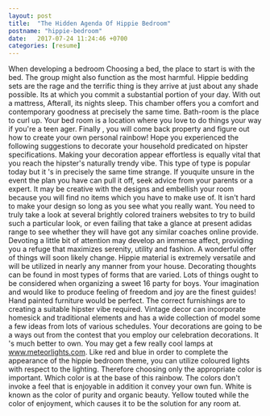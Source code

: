 ```yaml
---
layout: post
title:  "The Hidden Agenda Of Hippie Bedroom"
postname: "hippie-bedroom"
date:   2017-07-24 11:24:46 +0700
categories: [resume]
---
```

When developing a bedroom Choosing a bed, the place to start is with the bed. The group might also function as the most harmful. Hippie bedding sets are the rage and the terrific thing is they arrive at just about any shade possible. Its at which you commit a substantial portion of your day. With out a mattress, Afterall, its nights sleep. This chamber offers you a comfort and contemporary goodness at precisely the same time. Bath-room is the place to curl up. Your bed room is a location where you love to do things your way if you're a teen ager. Finally , you will come back property and figure out how to create your own personal rainbow! Hope you experienced the following suggestions to decorate your household predicated on hipster specifications. Making your decoration appear effortless is equally vital that you reach the hipster's naturally trendy vibe. This type of type is popular today but it 's in precisely the same time strange. If youquite unsure in the event the plan you have can pull it off, seek advice from your parents or a expert. It may be creative with the designs and embellish your room because you will find no items which you have to make use of. It isn't hard to make your design so long as you see what you really want. You need to truly take a look at several brightly colored trainers websites to try to build such a particular look, or even failing that take a glance at present adidas range to see whether they will have got any similar coaches online provide. Devoting a little bit of attention may develop an immense affect, providing you a refuge that maximizes serenity, utility and fashion. A wonderful offer of things will soon likely change. Hippie material is extremely versatile and will be utilized in nearly any manner from your house. Decorating thoughts can be found in most types of forms that are varied. Lots of things ought to be considered when organizing a sweet 16 party for boys. Your imagination and would like to produce feeling of freedom and joy are the finest guides! Hand painted furniture would be perfect. The correct furnishings are to creating a suitable hipster vibe required. Vintage decor can incorporate homesick and traditional elements and has a wide collection of model some a few ideas from lots of various schedules. Your decorations are going to be a ways out from the contest that you employ our celebration decorations. It 's much better to own. You may get a few really cool lamps at www.meteorlights.com. Like red and blue in order to complete the appearance of the hippie bedroom theme, you can utilize coloured lights with respect to the lighting. Therefore choosing only the appropriate color is important. Which color is at the base of this rainbow. The colors don't invoke a feel that is enjoyable in addition it convey your own fun. White is known as the color of purity and organic beauty. Yellow touted while the color of enjoyment, which causes it to be the solution for any room at.
